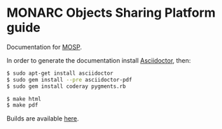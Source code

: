 # MONARC Objects Sharing Platform guide

Documentation for [MOSP](https://github.com/CASES-LU/MOSP).

In order to generate the documentation install
[Asciidoctor](http://asciidoctor.org/#installation), then:

```bash
$ sudo apt-get install asciidoctor
$ sudo gem install --pre asciidoctor-pdf
$ sudo gem install coderay pygments.rb

$ make html
$ make pdf
```

Builds are available [here](https://www.monarc.lu/documentation).
